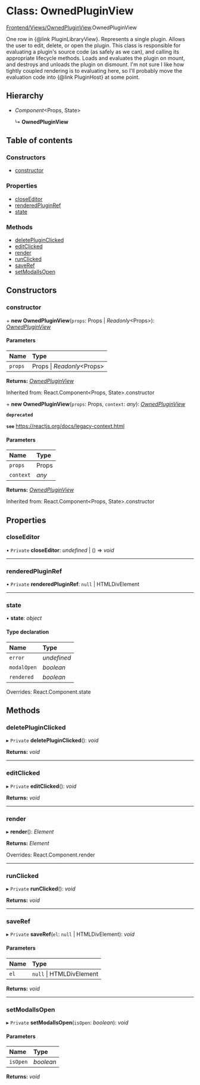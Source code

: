 # Class: OwnedPluginView

[Frontend/Views/OwnedPluginView](../modules/frontend_views_ownedpluginview.md).OwnedPluginView

One row in {@link PluginLibraryView}. Represents a single plugin. Allows
the user to edit, delete, or open the plugin. This class is responsible for
evaluating a plugin's source code (as safely as we can), and calling its
appropriate lifecycle methods. Loads and evaluates the plugin on mount,
and destroys and unloads the plugin on dismount. I'm not sure I like how tightly
coupled rendering is to evaluating here, so I'll probably move the evaluation
code into {@link PluginHost} at some point.

## Hierarchy

- _Component_<Props, State\>

  ↳ **OwnedPluginView**

## Table of contents

### Constructors

- [constructor](frontend_views_ownedpluginview.ownedpluginview.md#constructor)

### Properties

- [closeEditor](frontend_views_ownedpluginview.ownedpluginview.md#closeeditor)
- [renderedPluginRef](frontend_views_ownedpluginview.ownedpluginview.md#renderedpluginref)
- [state](frontend_views_ownedpluginview.ownedpluginview.md#state)

### Methods

- [deletePluginClicked](frontend_views_ownedpluginview.ownedpluginview.md#deletepluginclicked)
- [editClicked](frontend_views_ownedpluginview.ownedpluginview.md#editclicked)
- [render](frontend_views_ownedpluginview.ownedpluginview.md#render)
- [runClicked](frontend_views_ownedpluginview.ownedpluginview.md#runclicked)
- [saveRef](frontend_views_ownedpluginview.ownedpluginview.md#saveref)
- [setModalIsOpen](frontend_views_ownedpluginview.ownedpluginview.md#setmodalisopen)

## Constructors

### constructor

\+ **new OwnedPluginView**(`props`: Props \| _Readonly_<Props\>): [_OwnedPluginView_](frontend_views_ownedpluginview.ownedpluginview.md)

#### Parameters

| Name    | Type                        |
| :------ | :-------------------------- |
| `props` | Props \| _Readonly_<Props\> |

**Returns:** [_OwnedPluginView_](frontend_views_ownedpluginview.ownedpluginview.md)

Inherited from: React.Component<Props, State\>.constructor

\+ **new OwnedPluginView**(`props`: Props, `context`: _any_): [_OwnedPluginView_](frontend_views_ownedpluginview.ownedpluginview.md)

**`deprecated`**

**`see`** https://reactjs.org/docs/legacy-context.html

#### Parameters

| Name      | Type  |
| :-------- | :---- |
| `props`   | Props |
| `context` | _any_ |

**Returns:** [_OwnedPluginView_](frontend_views_ownedpluginview.ownedpluginview.md)

Inherited from: React.Component<Props, State\>.constructor

## Properties

### closeEditor

• `Private` **closeEditor**: _undefined_ \| () => _void_

---

### renderedPluginRef

• `Private` **renderedPluginRef**: `null` \| HTMLDivElement

---

### state

• **state**: _object_

#### Type declaration

| Name        | Type        |
| :---------- | :---------- |
| `error`     | _undefined_ |
| `modalOpen` | _boolean_   |
| `rendered`  | _boolean_   |

Overrides: React.Component.state

## Methods

### deletePluginClicked

▸ `Private` **deletePluginClicked**(): _void_

**Returns:** _void_

---

### editClicked

▸ `Private` **editClicked**(): _void_

**Returns:** _void_

---

### render

▸ **render**(): _Element_

**Returns:** _Element_

Overrides: React.Component.render

---

### runClicked

▸ `Private` **runClicked**(): _void_

**Returns:** _void_

---

### saveRef

▸ `Private` **saveRef**(`el`: `null` \| HTMLDivElement): _void_

#### Parameters

| Name | Type                     |
| :--- | :----------------------- |
| `el` | `null` \| HTMLDivElement |

**Returns:** _void_

---

### setModalIsOpen

▸ `Private` **setModalIsOpen**(`isOpen`: _boolean_): _void_

#### Parameters

| Name     | Type      |
| :------- | :-------- |
| `isOpen` | _boolean_ |

**Returns:** _void_
